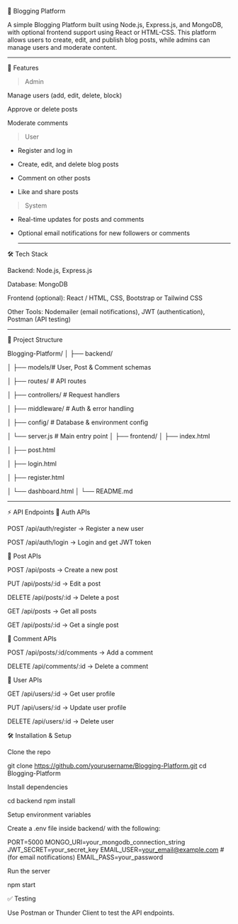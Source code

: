 📝 Blogging Platform

A simple Blogging Platform built using Node.js, Express.js, and MongoDB, with optional frontend support using React or HTML-CSS. This platform allows users to create, edit, and publish blog posts, while admins can manage users and moderate content.
__________________________________________________________________________________________________________________________________________________

🚀 Features
> Admin

Manage users (add, edit, delete, block)

Approve or delete posts

Moderate comments

> User

* Register and log in

* Create, edit, and delete blog posts

* Comment on other posts

* Like and share posts

> System

* Real-time updates for posts and comments

* Optional email notifications for new followers or comments
  _________________________________________________________________________________________________________________________________________________

🛠️ Tech Stack

Backend: Node.js, Express.js

Database: MongoDB

Frontend (optional): React / HTML, CSS, Bootstrap or Tailwind CSS

Other Tools: Nodemailer (email notifications), JWT (authentication), Postman (API testing)
__________________________________________________________________________________________________________________________________________________

📂 Project Structure

Blogging-Platform/
│
├── backend/

│   ├── models/# User, Post & Comment schemas

│   ├── routes/        # API routes

│   ├── controllers/   # Request handlers

│   ├── middleware/    # Auth & error handling

│   ├── config/        # Database & environment config

│   └── server.js      # Main entry point
│
├── frontend/
│   ├── index.html

│   ├── post.html

│   ├── login.html

│   ├── register.html

│   └── dashboard.html
│
└── README.md
__________________________________________________________________________________________________________________________________________________

⚡ API Endpoints
🔐 Auth APIs

POST /api/auth/register → Register a new user

POST /api/auth/login → Login and get JWT token

📰 Post APIs

POST /api/posts → Create a new post

PUT /api/posts/:id → Edit a post

DELETE /api/posts/:id → Delete a post

GET /api/posts → Get all posts

GET /api/posts/:id → Get a single post

💬 Comment APIs

POST /api/posts/:id/comments → Add a comment

DELETE /api/comments/:id → Delete a comment

👥 User APIs

GET /api/users/:id → Get user profile

PUT /api/users/:id → Update user profile

DELETE /api/users/:id → Delete user

🛠️ Installation & Setup

Clone the repo

git clone https://github.com/yourusername/Blogging-Platform.git
cd Blogging-Platform


Install dependencies

cd backend
npm install


Setup environment variables

Create a .env file inside backend/ with the following:

PORT=5000
MONGO_URI=your_mongodb_connection_string
JWT_SECRET=your_secret_key
EMAIL_USER=your_email@example.com   # (for email notifications)
EMAIL_PASS=your_password


Run the server

npm start

✅ Testing

Use Postman or Thunder Client to test the API endpoints.
